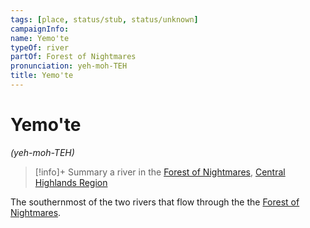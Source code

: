 ```yaml
---
tags: [place, status/stub, status/unknown]
campaignInfo:
name: Yemo'te
typeOf: river
partOf: Forest of Nightmares
pronunciation: yeh-moh-TEH
title: Yemo'te
---
```


# Yemo'te
*(yeh-moh-TEH)*
>[!info]+ Summary
> a river in the [Forest of Nightmares](<./forest-of-nightmares.md>), [Central Highlands Region](<../sentinel-range/central-highlands-region.md>)

The southernmost of the two rivers that flow through the the [Forest of Nightmares](<./forest-of-nightmares.md>). 

